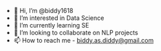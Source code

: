 - 👋 Hi, I’m @biddy1618
- 👀 I’m interested in Data Science
- 🌱 I’m currently learning SE
- 💞️ I’m looking to collaborate on NLP projects
- 📫 How to reach me - biddy.as.diddy@gmail.com

<!---
biddy1618/biddy1618 is a ✨ special ✨ repository because its `README.md` (this file) appears on your GitHub profile.
You can click the Preview link to take a look at your changes.
--->
